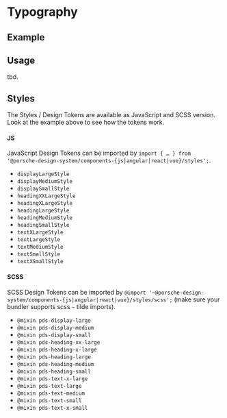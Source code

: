 # Typography

<TableOfContents></TableOfContents>

## Example

<Playground :frameworkMarkup="codeExample">
  <ExampleDesignTokensTypography />
</Playground>

## Usage

tbd.

## Styles

The Styles / Design Tokens are available as JavaScript and SCSS version. Look at the example above to see how the tokens
work.

#### JS

JavaScript Design Tokens can be imported by
`import { … } from '@porsche-design-system/components-{js|angular|react|vue}/styles';`.

- `displayLargeStyle`
- `displayMediumStyle`
- `displaySmallStyle`
- `headingXXLargeStyle`
- `headingXLargeStyle`
- `headingLargeStyle`
- `headingMediumStyle`
- `headingSmallStyle`
- `textXLargeStyle`
- `textLargeStyle`
- `textMediumStyle`
- `textSmallStyle`
- `textXSmallStyle`

#### SCSS

SCSS Design Tokens can be imported by `@import '~@porsche-design-system/components-{js|angular|react|vue}/styles/scss';`
(make sure your bundler supports scss `~` tilde imports).

- `@mixin pds-display-large`
- `@mixin pds-display-medium`
- `@mixin pds-display-small`
- `@mixin pds-heading-xx-large`
- `@mixin pds-heading-x-large`
- `@mixin pds-heading-large`
- `@mixin pds-heading-medium`
- `@mixin pds-heading-small`
- `@mixin pds-text-x-large`
- `@mixin pds-text-large`
- `@mixin pds-text-medium`
- `@mixin pds-text-small`
- `@mixin pds-text-x-small`

<script lang="ts">
import Vue from 'vue';
import Component from 'vue-class-component';
import { getDesignTokensTypographyCodeSamples } from '@porsche-design-system/shared';
import ExampleDesignTokensTypography from '@/pages/patterns/design-tokens/example-typography.vue';

@Component({
  components: {
    ExampleDesignTokensTypography
  },
})
export default class Code extends Vue {
  codeExample = getDesignTokensTypographyCodeSamples();
}
</script>
